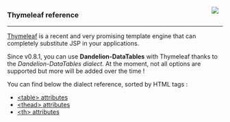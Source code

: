 <a href="http://www.thymeleaf.org"><img src="./images/logo_thymeleaf_withname.png" style="float:right; margin-right: 10px;" /></a>
<h3>Thymeleaf reference</h3>
<hr />

[Thymeleaf](http://www.thymeleaf.org) is a recent and very promising template engine that can completely substitute JSP in your applications.

Since v0.8.1, you can use <strong>Dandelion-DataTables</strong> with Thymeleaf thanks to the <i>Dandelion-DataTables dialect</i>. At the moment, not all options are supported but more will be added over the time !

You can find below the dialect reference, sorted by HTML tags :

 * [&lt;table> attributes](./ref.tmltable.html)
 * [&lt;thead> attributes](./ref.tmlthead.html)
 * [&lt;th> attributes](./ref.tmlth.html)

